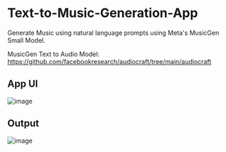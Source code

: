 # Text-to-Music-Generation-App

Generate Music using natural language prompts using Meta's MusicGen Small Model.

MusicGen Text to Audio Model: https://github.com/facebookresearch/audiocraft/tree/main/audiocraft

## App UI

![image](https://github.com/Kartiksood10/Text-to-Music-Generation-App/assets/82945071/51611a12-02c9-470a-a292-399b27f86039)

## Output

![image](https://github.com/Kartiksood10/Text-to-Music-Generation-App/assets/82945071/cd440ec4-a9b4-4b3d-8060-88b4fe2bc3b1)
